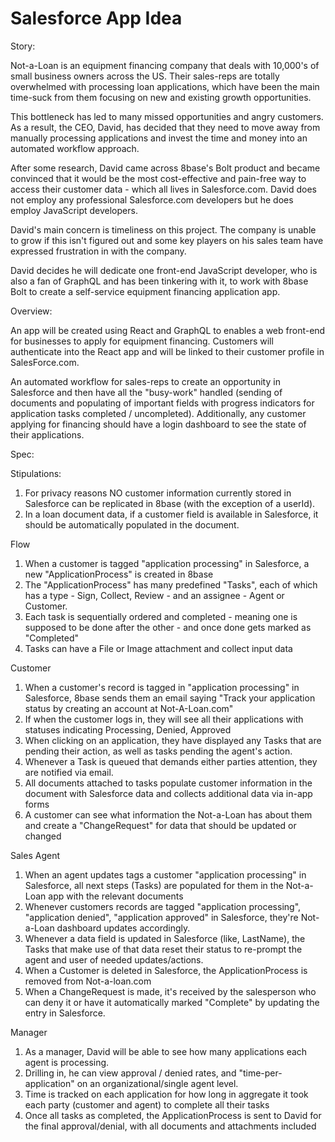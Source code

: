 # Salesforce App Idea

Story:

Not-a-Loan is an equipment financing company that deals with 10,000's of small business owners across the US. Their sales-reps are totally overwhelmed with processing loan applications, which have been the main time-suck from them focusing on new and existing growth opportunities.

This bottleneck has led to many missed opportunities and angry customers. As a result, the CEO, David, has decided that they need to move away from manually processing applications and invest the time and money into an automated workflow approach.

After some research, David came across 8base's Bolt product and became convinced that it would be the most cost-effective and pain-free way to access their customer data - which all lives in Salesforce.com. David does not employ any professional Salesforce.com developers but he does employ JavaScript developers.

David's main concern is timeliness on this project. The company is unable to grow if this isn't figured out and some key players on his sales team have expressed frustration in with the company.

David decides he will dedicate one front-end JavaScript developer, who is also a fan of GraphQL and has been tinkering with it, to work with 8base Bolt to create a self-service equipment financing application app.

Overview:

An app will be created using React and GraphQL to enables a web front-end for businesses to apply for equipment financing. Customers will authenticate into the React app and will be linked to their customer profile in SalesForce.com.

An automated workflow for sales-reps to create an opportunity in Salesforce and then have all the "busy-work" handled (sending of documents and populating of important fields with progress indicators for application tasks completed / uncompleted). Additionally, any customer applying for financing should have a login dashboard to see the state of their applications.

Spec:

Stipulations:

1. For privacy reasons NO customer information currently stored in Salesforce can be replicated in 8base (with the exception of a userId).
2. In a loan document data, if a customer field is available in Salesforce, it should be automatically populated in the document.

Flow

1. When a customer is tagged "application processing" in Salesforce, a new "ApplicationProcess" is created in 8base
2. The "ApplicationProcess" has many predefined "Tasks", each of which has a type - Sign, Collect, Review - and an assignee - Agent or Customer.
3. Each task is sequentially ordered and completed - meaning one is supposed to be done after the other - and once done gets marked as "Completed"
4. Tasks can have a File or Image attachment and collect input data

Customer

1. When a customer's record is tagged in "application processing" in Salesforce, 8base sends them an email saying "Track your application status by creating an account at Not-A-Loan.com"
2. If when the customer logs in, they will see all their applications with statuses indicating Processing, Denied, Approved
3. When clicking on an application, they have displayed any Tasks that are pending their action, as well as tasks pending the agent's action.
4. Whenever a Task is queued that demands either parties attention, they are notified via email.
5. All documents attached to tasks populate customer information in the document with Salesforce data and collects additional data via in-app forms
6. A customer can see what information the Not-a-Loan has about them and create a "ChangeRequest" for data that should be updated or changed

Sales Agent

1. When an agent updates tags a customer "application processing" in Salesforce, all next steps (Tasks) are populated for them in the Not-a-Loan app with the relevant documents
2. Whenever customers records are tagged "application processing", "application denied", "application approved" in Salesforce, they're Not-a-Loan dashboard updates accordingly.
3. Whenever a data field is updated in Salesforce (like, LastName), the Tasks that make use of that data reset their status to re-prompt the agent and user of needed updates/actions.
4. When a Customer is deleted in Salesforce, the ApplicationProcess is removed from Not-a-loan.com
5. When a ChangeRequest is made, it's received by the salesperson who can deny it or have it automatically marked "Complete" by updating the entry in Salesforce.

Manager

1. As a manager, David will be able to see how many applications each agent is processing.
2. Drilling in, he can view approval / denied rates, and "time-per-application" on an organizational/single agent level.
3. Time is tracked on each application for how long in aggregate it took each party (customer and agent) to complete all their tasks
4. Once all tasks as completed, the ApplicationProcess is sent to David for the final approval/denial, with all documents and attachments included
